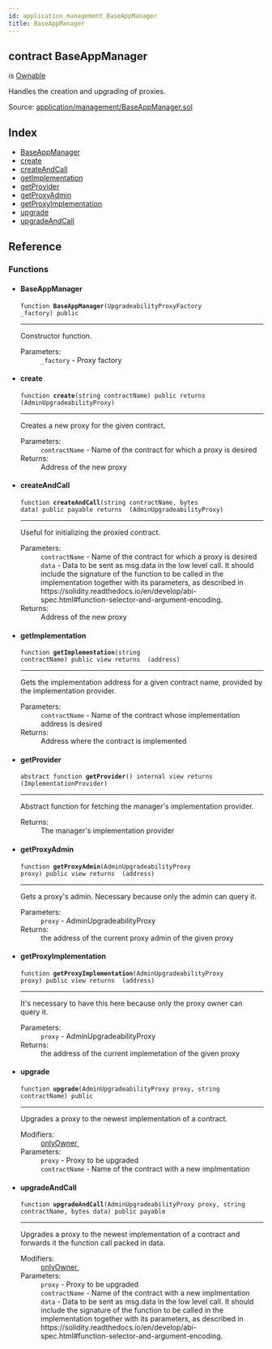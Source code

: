 ```yaml
---
id: application_management_BaseAppManager
title: BaseAppManager
---
```


<div class="contract-doc"><div class="contract"><h2 class="contract-header"><span class="contract-kind">contract</span> BaseAppManager</h2><p class="base-contracts"><span>is</span> <a href="ity_contracts_ownership_Ownable.html">Ownable</a></p><p class="description">Handles the creation and upgrading of proxies.</p><div class="source">Source: <a href="git+https://github.com/zeppelinos/zos-lib/blob/v0.1.12/contracts/application/management/BaseAppManager.sol" target="_blank">application/management/BaseAppManager.sol</a></div></div><div class="index"><h2>Index</h2><ul><li><a href="application_management_BaseAppManager.html#BaseAppManager">BaseAppManager</a></li><li><a href="application_management_BaseAppManager.html#create">create</a></li><li><a href="application_management_BaseAppManager.html#createAndCall">createAndCall</a></li><li><a href="application_management_BaseAppManager.html#getImplementation">getImplementation</a></li><li><a href="application_management_BaseAppManager.html#getProvider">getProvider</a></li><li><a href="application_management_BaseAppManager.html#getProxyAdmin">getProxyAdmin</a></li><li><a href="application_management_BaseAppManager.html#getProxyImplementation">getProxyImplementation</a></li><li><a href="application_management_BaseAppManager.html#upgrade">upgrade</a></li><li><a href="application_management_BaseAppManager.html#upgradeAndCall">upgradeAndCall</a></li></ul></div><div class="reference"><h2>Reference</h2><div class="functions"><h3>Functions</h3><ul><li><div class="item function"><span id="BaseAppManager" class="anchor-marker"></span><h4 class="name">BaseAppManager</h4><div class="body"><code class="signature">function <strong>BaseAppManager</strong><span>(UpgradeabilityProxyFactory _factory) </span><span>public </span></code><hr/><div class="description"><p>Constructor function.</p></div><dl><dt><span class="label-parameters">Parameters:</span></dt><dd><div><code>_factory</code> - Proxy factory</div></dd></dl></div></div></li><li><div class="item function"><span id="create" class="anchor-marker"></span><h4 class="name">create</h4><div class="body"><code class="signature">function <strong>create</strong><span>(string contractName) </span><span>public </span><span>returns  (AdminUpgradeabilityProxy) </span></code><hr/><div class="description"><p>Creates a new proxy for the given contract.</p></div><dl><dt><span class="label-parameters">Parameters:</span></dt><dd><div><code>contractName</code> - Name of the contract for which a proxy is desired</div></dd><dt><span class="label-return">Returns:</span></dt><dd>Address of the new proxy</dd></dl></div></div></li><li><div class="item function"><span id="createAndCall" class="anchor-marker"></span><h4 class="name">createAndCall</h4><div class="body"><code class="signature">function <strong>createAndCall</strong><span>(string contractName, bytes data) </span><span>public </span><span>payable </span><span>returns  (AdminUpgradeabilityProxy) </span></code><hr/><div class="description"><p>Useful for initializing the proxied contract.</p></div><dl><dt><span class="label-parameters">Parameters:</span></dt><dd><div><code>contractName</code> - Name of the contract for which a proxy is desired</div><div><code>data</code> - Data to be sent as msg.data in the low level call. It should include the signature of the function to be called in the implementation together with its parameters, as described in https://solidity.readthedocs.io/en/develop/abi-spec.html#function-selector-and-argument-encoding.</div></dd><dt><span class="label-return">Returns:</span></dt><dd>Address of the new proxy</dd></dl></div></div></li><li><div class="item function"><span id="getImplementation" class="anchor-marker"></span><h4 class="name">getImplementation</h4><div class="body"><code class="signature">function <strong>getImplementation</strong><span>(string contractName) </span><span>public </span><span>view </span><span>returns  (address) </span></code><hr/><div class="description"><p>Gets the implementation address for a given contract name, provided by the implementation provider.</p></div><dl><dt><span class="label-parameters">Parameters:</span></dt><dd><div><code>contractName</code> - Name of the contract whose implementation address is desired</div></dd><dt><span class="label-return">Returns:</span></dt><dd>Address where the contract is implemented</dd></dl></div></div></li><li><div class="item function"><span id="getProvider" class="anchor-marker"></span><h4 class="name">getProvider</h4><div class="body"><code class="signature"><span>abstract </span>function <strong>getProvider</strong><span>() </span><span>internal </span><span>view </span><span>returns  (ImplementationProvider) </span></code><hr/><div class="description"><p>Abstract function for fetching the manager&#x27;s implementation provider.</p></div><dl><dt><span class="label-return">Returns:</span></dt><dd>The manager&#x27;s implementation provider</dd></dl></div></div></li><li><div class="item function"><span id="getProxyAdmin" class="anchor-marker"></span><h4 class="name">getProxyAdmin</h4><div class="body"><code class="signature">function <strong>getProxyAdmin</strong><span>(AdminUpgradeabilityProxy proxy) </span><span>public </span><span>view </span><span>returns  (address) </span></code><hr/><div class="description"><p>Gets a proxy&#x27;s admin. Necessary because only the admin can query it.</p></div><dl><dt><span class="label-parameters">Parameters:</span></dt><dd><div><code>proxy</code> - AdminUpgradeabilityProxy</div></dd><dt><span class="label-return">Returns:</span></dt><dd>the address of the current proxy admin of the given proxy</dd></dl></div></div></li><li><div class="item function"><span id="getProxyImplementation" class="anchor-marker"></span><h4 class="name">getProxyImplementation</h4><div class="body"><code class="signature">function <strong>getProxyImplementation</strong><span>(AdminUpgradeabilityProxy proxy) </span><span>public </span><span>view </span><span>returns  (address) </span></code><hr/><div class="description"><p>It&#x27;s necessary to have this here because only the proxy owner can query it.</p></div><dl><dt><span class="label-parameters">Parameters:</span></dt><dd><div><code>proxy</code> - AdminUpgradeabilityProxy</div></dd><dt><span class="label-return">Returns:</span></dt><dd>the address of the current implemetation of the given proxy</dd></dl></div></div></li><li><div class="item function"><span id="upgrade" class="anchor-marker"></span><h4 class="name">upgrade</h4><div class="body"><code class="signature">function <strong>upgrade</strong><span>(AdminUpgradeabilityProxy proxy, string contractName) </span><span>public </span></code><hr/><div class="description"><p>Upgrades a proxy to the newest implementation of a contract.</p></div><dl><dt><span class="label-modifiers">Modifiers:</span></dt><dd><a href="ity_contracts_ownership_Ownable.html#onlyOwner">onlyOwner </a></dd><dt><span class="label-parameters">Parameters:</span></dt><dd><div><code>proxy</code> - Proxy to be upgraded</div><div><code>contractName</code> - Name of the contract with a new implmentation</div></dd></dl></div></div></li><li><div class="item function"><span id="upgradeAndCall" class="anchor-marker"></span><h4 class="name">upgradeAndCall</h4><div class="body"><code class="signature">function <strong>upgradeAndCall</strong><span>(AdminUpgradeabilityProxy proxy, string contractName, bytes data) </span><span>public </span><span>payable </span></code><hr/><div class="description"><p>Upgrades a proxy to the newest implementation of a contract and forwards it the function call packed in data.</p></div><dl><dt><span class="label-modifiers">Modifiers:</span></dt><dd><a href="ity_contracts_ownership_Ownable.html#onlyOwner">onlyOwner </a></dd><dt><span class="label-parameters">Parameters:</span></dt><dd><div><code>proxy</code> - Proxy to be upgraded</div><div><code>contractName</code> - Name of the contract with a new implmentation</div><div><code>data</code> - Data to be sent as msg.data in the low level call. It should include the signature of the function to be called in the implementation together with its parameters, as described in https://solidity.readthedocs.io/en/develop/abi-spec.html#function-selector-and-argument-encoding.</div></dd></dl></div></div></li></ul></div></div></div>
